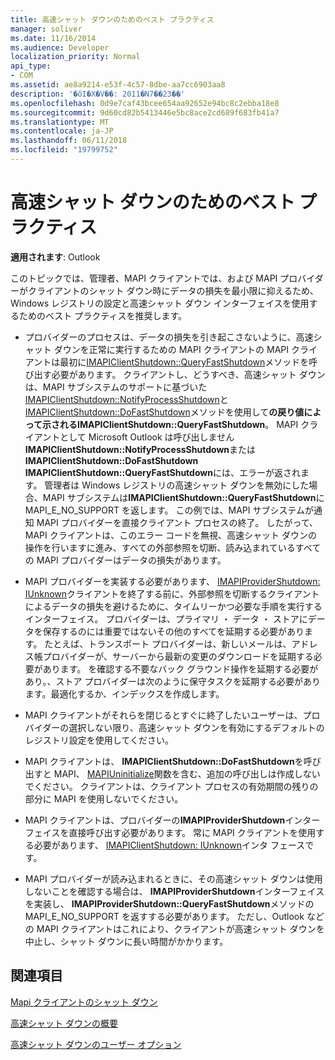 ```yaml
---
title: 高速シャット ダウンのためのベスト プラクティス
manager: soliver
ms.date: 11/16/2014
ms.audience: Developer
localization_priority: Normal
api_type:
- COM
ms.assetid: ae8a9214-e53f-4c57-8dbe-aa7cc6903aa8
description: '�ŏI�X�V��: 2011�N7��23��'
ms.openlocfilehash: 0d9e7caf43bcee654aa92652e94bc8c2ebba18e8
ms.sourcegitcommit: 9d60cd82b5413446e5bc8ace2cd689f683fb41a7
ms.translationtype: MT
ms.contentlocale: ja-JP
ms.lasthandoff: 06/11/2018
ms.locfileid: "19799752"
---
```

# <a name="best-practices-for-fast-shutdown"></a>高速シャット ダウンのためのベスト プラクティス

  
  
**適用されます**: Outlook 
  
このトピックでは、管理者、MAPI クライアントでは、および MAPI プロバイダーがクライアントのシャット ダウン時にデータの損失を最小限に抑えるため、Windows レジストリの設定と高速シャット ダウン インターフェイスを使用するためのベスト プラクティスを推奨します。
  
- プロバイダーのプロセスは、データの損失を引き起こさないように、高速シャット ダウンを正常に実行するための MAPI クライアントの MAPI クライアントは最初に[IMAPIClientShutdown::QueryFastShutdown](imapiclientshutdown-queryfastshutdown.md)メソッドを呼び出す必要があります。 クライアントし、どうすべき、高速シャット ダウンは、MAPI サブシステムのサポートに基づいた[IMAPIClientShutdown::NotifyProcessShutdown](imapiclientshutdown-notifyprocessshutdown.md)と[IMAPIClientShutdown::DoFastShutdown](imapiclientshutdown-dofastshutdown.md)メソッドを使用して**の戻り値によって示されるIMAPIClientShutdown::QueryFastShutdown**。 MAPI クライアントとして Microsoft Outlook は呼び出しません**IMAPIClientShutdown::NotifyProcessShutdown**または**IMAPIClientShutdown::DoFastShutdown** **IMAPIClientShutdown::QueryFastShutdown**には、エラーが返されます。 管理者は Windows レジストリの高速シャット ダウンを無効にした場合、MAPI サブシステムは**IMAPIClientShutdown::QueryFastShutdown**に MAPI_E_NO_SUPPORT を返します。 この例では、MAPI サブシステムが通知 MAPI プロバイダーを直接クライアント プロセスの終了。 したがって、MAPI クライアントは、このエラー コードを無視、高速シャット ダウンの操作を行いますに進み、すべての外部参照を切断、読み込まれているすべての MAPI プロバイダーはデータの損失があります。 
    
- MAPI プロバイダーを実装する必要があります、 [IMAPIProviderShutdown: IUnknown](imapiprovidershutdowniunknown.md)クライアントを終了する前に、外部参照を切断するクライアントによるデータの損失を避けるために、タイムリーかつ必要な手順を実行するインターフェイス。 プロバイダーは、プライマリ ・ データ ・ ストアにデータを保存するのには重要ではないその他のすべてを延期する必要があります。 たとえば、トランスポート プロバイダーは、新しいメールは、アドレス帳プロバイダーが、サーバーから最新の変更のダウンロードを延期する必要があります。 を確認する不要なバック グラウンド操作を延期する必要があり。、ストア プロバイダーは次のように保守タスクを延期する必要があります。最適化するか、インデックスを作成します。 
    
- MAPI クライアントがそれらを閉じるとすぐに終了したいユーザーは、プロバイダーの選択しない限り、高速シャット ダウンを有効にするデフォルトのレジストリ設定を使用してください。
    
- MAPI クライアントは、 **IMAPIClientShutdown::DoFastShutdown**を呼び出すと MAPI、 [MAPIUninitialize](mapiuninitialize.md)関数を含む、追加の呼び出しは作成しないでください。 クライアントは、クライアント プロセスの有効期間の残りの部分に MAPI を使用しないでください。 
    
- MAPI クライアントは、プロバイダーの**IMAPIProviderShutdown**インターフェイスを直接呼び出す必要があります。 常に MAPI クライアントを使用する必要があります、 [IMAPIClientShutdown: IUnknown](imapiclientshutdowniunknown.md)インタ フェースです。 
    
- MAPI プロバイダーが読み込まれるときに、その高速シャット ダウンは使用しないことを確認する場合は、 **IMAPIProviderShutdown**インターフェイスを実装し、 **IMAPIProviderShutdown::QueryFastShutdown**メソッドの MAPI_E_NO_SUPPORT を返すする必要があります。 ただし、Outlook などの MAPI クライアントはこれにより、クライアントが高速シャット ダウンを中止し、シャット ダウンに長い時間がかかります。 
    
## <a name="see-also"></a>関連項目



[Mapi クライアントのシャット ダウン](client-shutdown-in-mapi.md)
  
[高速シャット ダウンの概要](fast-shutdown-overview.md)
  
[高速シャット ダウンのユーザー オプション](fast-shutdown-user-options.md)

